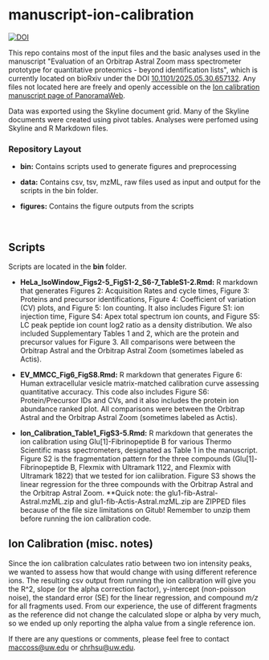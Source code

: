 # manuscript-ion-calibration
[![DOI](https://zenodo.org/badge/649092539.svg)](https://doi.org/10.1101/2025.05.30.657132)

This repo contains most of the input files and the basic analyses used in the manuscript "Evaluation of an Orbitrap Astral Zoom mass spectrometer prototype for quantitative proteomics - beyond identification lists", which is currently located on bioRxiv under the DOI [10.1101/2025.05.30.657132](https://doi.org/10.1101/2025.05.30.657132). Any files not located here are freely and openly accessible on the [Ion calibration manuscript page of PanoramaWeb](https://panoramaweb.org/MacCoss_ModifiedOrbitrapAstralZoom.url).

Data was exported using the Skyline document grid. Many of the Skyline documents were created using pivot tables. Analyses were perfomed using Skyline and R Markdown files.

### Repository Layout

* **bin:** Contains scripts used to generate figures and preprocessing

* **data:** Contains csv, tsv, mzML, raw files used as input and output for the scripts in the bin folder. 
  
* **figures:** Contains the figure outputs from the scripts


$~$

## Scripts

Scripts are located in the **bin** folder.

* **HeLa_IsoWindow_Figs2-5_FigS1-2_S6-7_TableS1-2.Rmd:** R markdown that generates Figures 2: Acquisition Rates and cycle times, Figure 3: Proteins and precursor identifications, Figure 4: Coefficient of variation (CV) plots, and Figure 5: Ion counting. It also includes Figure S1: ion injection time, Figure S4: Apex total spectrum ion counts, and Figure S5: LC peak peptide ion count log2 ratio as a density distribution. We also included Supplementary Tables 1 and 2, which are the protein and precursor values for Figure 3. All comparisons were between the Orbitrap Astral and the Orbitrap Astral Zoom (sometimes labeled as Actis). 

* **EV_MMCC_Fig6_FigS8.Rmd:** R markdown that generates Figure 6: Human extracellular vesicle matrix-matched calibration curve assessing quantitative accuracy. This code also includes Figure S6: Protein/Precursor IDs and CVs, and it also includes the protein ion abundance ranked plot. All comparisons were between the Orbitrap Astral and the Orbitrap Astral Zoom (sometimes labeled as Actis).

* **Ion_Calibration_Table1_FigS3-5.Rmd:** R markdown that generates the ion calibration using Glu[1]-Fibrinopeptide B for various Thermo Scientific mass spectrometers, designated as Table 1 in the manuscript. Figure S2 is the fragmentation pattern for the three compounds (Glu[1]-Fibrinopeptide B, Flexmix with Ultramark 1122, and Flexmix with Ultramark 1822) that we tested for ion caliibration. Figure S3 shows the linear regression for the three compounds with the Orbitrap Astral and the Orbitrap Astral Zoom. **Quick note: the glu1-fib-Astral-Astral.mzML.zip and glu1-fib-Actis-Astral.mzML.zip are ZIPPED files because of the file size limitations on Gitub! Remember to unzip them before running the ion calibration code. 

## Ion Calibration (misc. notes)

Since the ion calibration calculates ratio between two ion intensity peaks, we wanted to assess how that would change with using different reference ions. The resulting csv output from running the ion calibration will give you the R^2, slope (or the alpha correction factor), y-intercept (non-poisson noise), the standard error (SE) for the linear regression, and compound _m/z_ for all fragments used. From our experience, the use of different fragments as the reference did not change the calculated slope or alpha by very much, so we ended up only reporting the alpha value from a single reference ion. 

If there are any questions or comments, please feel free to contact maccoss@uw.edu or chrhsu@uw.edu.



